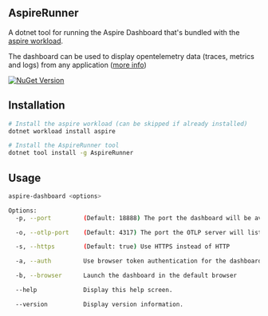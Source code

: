﻿
## AspireRunner

A dotnet tool for running the Aspire Dashboard that's bundled with the [aspire workload](https://learn.microsoft.com/en-us/dotnet/aspire/fundamentals/setup-tooling?tabs=dotnet-cli%2Cunix).

The dashboard can be used to display opentelemetry data (traces, metrics and logs) from any application ([more info](https://learn.microsoft.com/en-us/dotnet/aspire/fundamentals/dashboard/overview))

<a href="https://www.nuget.org/packages/AspireRunner">![NuGet Version](https://img.shields.io/nuget/vpre/AspireRunner?style=flat&logo=nuget&color=%230078d4)</a>

## Installation

```bash
# Install the aspire workload (can be skipped if already installed)
dotnet workload install aspire

# Install the AspireRunner tool
dotnet tool install -g AspireRunner
```

## Usage

```bash
aspire-dashboard <options>

Options:
  -p, --port         (Default: 18888) The port the dashboard will be available on

  -o, --otlp-port    (Default: 4317) The port the OTLP server will listen on

  -s, --https        (Default: true) Use HTTPS instead of HTTP

  -a, --auth         Use browser token authentication for the dashboard

  -b, --browser      Launch the dashboard in the default browser

  --help             Display this help screen.

  --version          Display version information.
```
